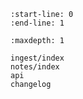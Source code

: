 ```{include} ../README.md
:start-line: 0
:end-line: 1
```

```{toctree}
:maxdepth: 1

ingest/index
notes/index
api
changelog
```
